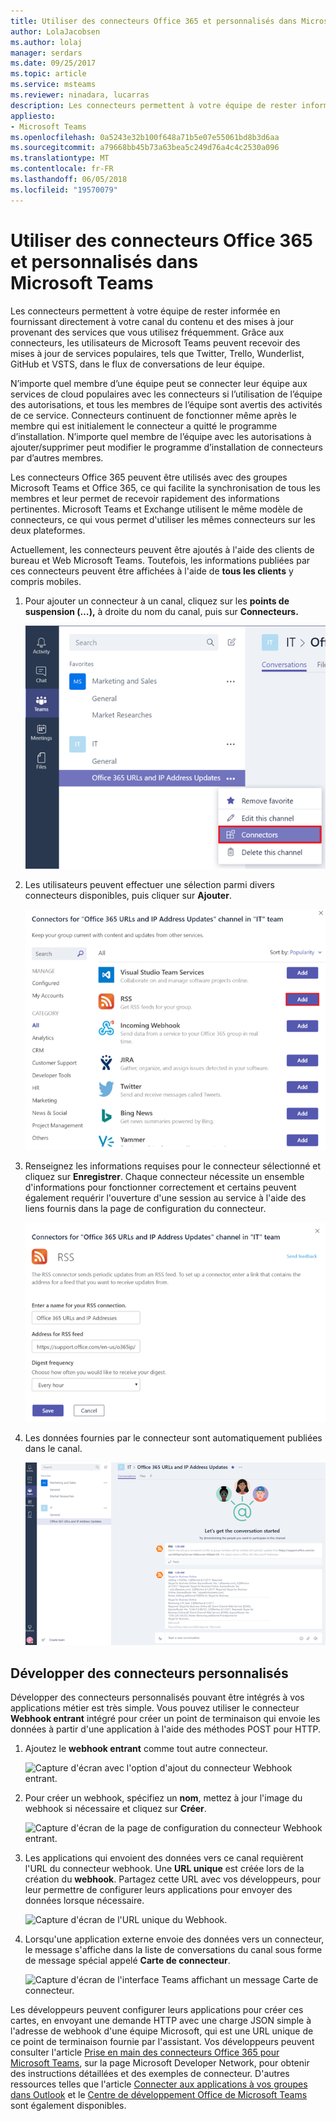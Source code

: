 ```yaml
---
title: Utiliser des connecteurs Office 365 et personnalisés dans Microsoft Teams
author: LolaJacobsen
ms.author: lolaj
manager: serdars
ms.date: 09/25/2017
ms.topic: article
ms.service: msteams
ms.reviewer: ninadara, lucarras
description: Les connecteurs permettent à votre équipe de rester informée en fournissant directement à votre canal du contenu et des mises à jour provenant des services que vous utilisez fréquemment.
appliesto:
- Microsoft Teams
ms.openlocfilehash: 0a5243e32b100f648a71b5e07e55061bd8b3d6aa
ms.sourcegitcommit: a79668bb45b73a63bea5c249d76a4c4c2530a096
ms.translationtype: MT
ms.contentlocale: fr-FR
ms.lasthandoff: 06/05/2018
ms.locfileid: "19570079"
---
```

<a name="use-office-365-and-custom-connectors-in-microsoft-teams"></a>Utiliser des connecteurs Office 365 et personnalisés dans Microsoft Teams
=======================================================

Les connecteurs permettent à votre équipe de rester informée en fournissant directement à votre canal du contenu et des mises à jour provenant des services que vous utilisez fréquemment. Grâce aux connecteurs, les utilisateurs de Microsoft Teams peuvent recevoir des mises à jour de services populaires, tels que Twitter, Trello, Wunderlist, GitHub et VSTS, dans le flux de conversations de leur équipe.

N’importe quel membre d’une équipe peut se connecter leur équipe aux services de cloud populaires avec les connecteurs si l’utilisation de l’équipe des autorisations, et tous les membres de l’équipe sont avertis des activités de ce service. Connecteurs continuent de fonctionner même après le membre qui est initialement le connecteur a quitté le programme d’installation. N’importe quel membre de l’équipe avec les autorisations à ajouter/supprimer peut modifier le programme d’installation de connecteurs par d’autres membres.

Les connecteurs Office 365 peuvent être utilisés avec des groupes Microsoft Teams et Office 365, ce qui facilite la synchronisation de tous les membres et leur permet de recevoir rapidement des informations pertinentes. Microsoft Teams et Exchange utilisent le même modèle de connecteurs, ce qui vous permet d'utiliser les mêmes connecteurs sur les deux plateformes.

Actuellement, les connecteurs peuvent être ajoutés à l'aide des clients de bureau et Web Microsoft Teams. Toutefois, les informations publiées par ces connecteurs peuvent être affichées à l'aide de **tous les clients** y compris mobiles.

1.  Pour ajouter un connecteur à un canal, cliquez sur les **points de suspension (…),** à droite du nom du canal, puis sur **Connecteurs.**

    ![Capture d'écran de l'interface Teams avec un nom de canal sélectionné et l'option Connecteurs sélectionnée.](media/Use_Office_365_and_custom_connectors_in_Microsoft_Teams_image1.png)

2.  Les utilisateurs peuvent effectuer une sélection parmi divers connecteurs disponibles, puis cliquer sur **Ajouter**.

    ![Capture d'écran de la boîte de dialogue Connecteurs affichant les connecteurs disponibles pour être ajoutés.](media/Use_Office_365_and_custom_connectors_in_Microsoft_Teams_image2.png)

3.  Renseignez les informations requises pour le connecteur sélectionné et cliquez sur **Enregistrer**. Chaque connecteur nécessite un ensemble d'informations pour fonctionner correctement et certains peuvent également requérir l'ouverture d'une session au service à l'aide des liens fournis dans la page de configuration du connecteur.

    ![Capture d'écran de la page de configuration du connecteur RSS.](media/Use_Office_365_and_custom_connectors_in_Microsoft_Teams_image3.png)

4.  Les données fournies par le connecteur sont automatiquement publiées dans le canal.

    ![Capture d'écran de l'interface Teams affichant une conversation dans un canal.](media/Use_Office_365_and_custom_connectors_in_Microsoft_Teams_image4.png)

<a name="develop-custom-connectors"></a>Développer des connecteurs personnalisés
-----------------------------

Développer des connecteurs personnalisés pouvant être intégrés à vos applications métier est très simple. Vous pouvez utiliser le connecteur **Webhook entrant** intégré pour créer un point de terminaison qui envoie les données à partir d'une application à l'aide des méthodes POST pour HTTP.

1.  Ajoutez le **webhook entrant** comme tout autre connecteur.

    ![Capture d'écran avec l'option d'ajout du connecteur Webhook entrant.](media/Use_Office_365_and_custom_connectors_in_Microsoft_Teams_image5.png)

2.  Pour créer un webhook, spécifiez un **nom**, mettez à jour l'image du webhook si nécessaire et cliquez sur **Créer**.

    ![Capture d'écran de la page de configuration du connecteur Webhook entrant. ](media/Use_Office_365_and_custom_connectors_in_Microsoft_Teams_image6.png)

3.  Les applications qui envoient des données vers ce canal requièrent l'URL du connecteur webhook. Une **URL unique** est créée lors de la création du **webhook**. Partagez cette URL avec vos développeurs, pour leur permettre de configurer leurs applications pour envoyer des données lorsque nécessaire.

    ![Capture d'écran de l'URL unique du Webhook.](media/Use_Office_365_and_custom_connectors_in_Microsoft_Teams_image7.png)

4.  Lorsqu'une application externe envoie des données vers un connecteur, le message s'affiche dans la liste de conversations du canal sous forme de message spécial appelé **Carte de connecteur**.

    ![Capture d'écran de l'interface Teams affichant un message Carte de connecteur.](media/Use_Office_365_and_custom_connectors_in_Microsoft_Teams_image8.png)

Les développeurs peuvent configurer leurs applications pour créer ces cartes, en envoyant une demande HTTP avec une charge JSON simple à l'adresse de webhook d'une équipe Microsoft, qui est une URL unique de ce point de terminaison fournie par l'assistant. Vos développeurs peuvent consulter l'article [Prise en main des connecteurs Office 365 pour Microsoft Teams](https://go.microsoft.com/fwlink/?linkid=855783), sur la page Microsoft Developer Network, pour obtenir des instructions détaillées et des exemples de connecteur. D'autres ressources telles que l'article [Connecter aux applications à vos groupes dans Outlook](https://support.office.com/article/Connect-apps-to-your-groups-in-Outlook-ed0ce547-038f-4902-b9b3-9e518ae6fbab) et le [Centre de développement Office de Microsoft Teams](https://go.microsoft.com/fwlink/?linkid=855784) sont également disponibles.
